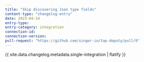 ```yaml
---
title: "Skip discovering Json type fields"
content-type: "changelog-entry"
date: 2023-04-24
entry-type: 
entry-category: integration
connection-id: 
connection-version: 
pull-request: "https://github.com/singer-io/tap-deputy/pull/9"
---
```

{{ site.data.changelog.metadata.single-integration | flatify }}